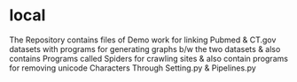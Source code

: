 # local
The Repository contains files of Demo work for linking Pubmed & CT.gov datasets 
with programs for generating graphs b/w the two datasets & also contains 
Programs called Spiders for crawling sites 
& also contain programs for removing unicode Characters Through 
Setting.py & Pipelines.py

